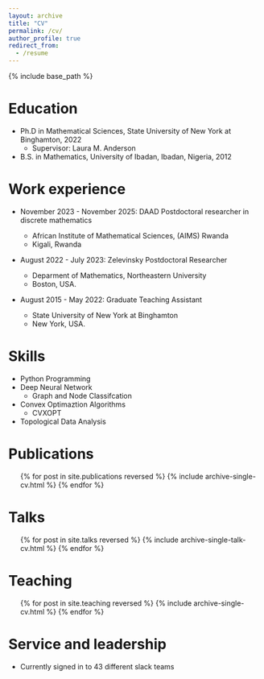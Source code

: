 ```yaml
---
layout: archive
title: "CV"
permalink: /cv/
author_profile: true
redirect_from:
  - /resume
---
```


{% include base_path %}

Education
======
* Ph.D in Mathematical Sciences, State University of New York at Binghamton, 2022
  * Supervisor: Laura M. Anderson
* B.S. in Mathematics, University of Ibadan, Ibadan, Nigeria, 2012

Work experience
======
* November 2023 - November 2025: DAAD Postdoctoral researcher in discrete mathematics
  * African Institute of Mathematical Sciences, (AIMS) Rwanda
  * Kigali, Rwanda
  
* August 2022 - July 2023: Zelevinsky Postdoctoral Researcher
  * Deparment of Mathematics, Northeastern University
  * Boston, USA.
  

* August 2015 - May 2022: Graduate Teaching Assistant
  * State University of New York at Binghamton
  * New York, USA.
 
  
  
Skills
======
* Python Programming
* Deep Neural Network
  * Graph and Node Classifcation
* Convex Optimaztion Algorithms
  * CVXOPT 
* Topological Data Analysis

Publications
======
  <ul>{% for post in site.publications reversed %}
    {% include archive-single-cv.html %}
  {% endfor %}</ul>
  
Talks
======
  <ul>{% for post in site.talks reversed %}
    {% include archive-single-talk-cv.html  %}
  {% endfor %}</ul>
  
Teaching
======
  <ul>{% for post in site.teaching reversed %}
    {% include archive-single-cv.html %}
  {% endfor %}</ul>
  
Service and leadership
======
* Currently signed in to 43 different slack teams
